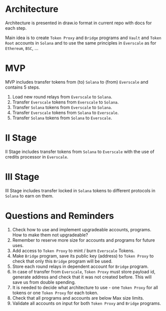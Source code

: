# Architecture

Architecture is presented in draw.io format in current repo with docs for each step.

Main idea is to create `Token Proxy` and `Bridge` programs and `Vault` and `Token Root` accounts in `Solana` 
and to use the same principles in `Everscale` as for `Ethereum`, `BSC`, ...  

# MVP

MVP includes transfer tokens from (to) `Solana` to (from) `Everscale` and contains 5 steps.

1. Load new round relays from `Everscale` to `Solana`.
2. Transfer `Everscale` tokens from `Everscale` to `Solana`.
3. Transfer `Solana` tokens from `Everscale` to `Solana`.
4. Transfer `Everscale` tokens from `Solana` to `Everscale`.
5. Transfer `Solana` tokens from `Solana` to `Everscale`.

# II Stage

II Stage includes transfer tokens from `Solana` to `Everscale` with the use of credits processor in `Everscale`.

# III Stage

III Stage includes transfer locked in `Solana` tokens to different protocols in `Solana` to earn on them.

# Questions and Reminders

1. Check how to use and implement upgradeable accounts, programs. How to make them not upgradeable?
2. Remember to reserve more size for accounts and programs for future uses.
3. Add access to `Token Proxy` to mint / burn `Everscale` Tokens.
4. Make `Bridge` program, save its public key (address) to `Token Proxy` to check that only this `Bridge` program will be used.
5. Store each round relays in dependent account for `Bridge` program.
6. In case of transfer from `Everscale`, `Token Proxy` must store payload id, generate address and check that it was not created before. This will save us from double spending.
7. It is needed to decide what architecture to use - one `Token Proxy` for all tokens or one `Token Proxy` for each token.
8. Check that all programs and accounts are below Max size limits.
9. Validate all accounts on input for both `Token Proxy` and `Bridge` programs.
